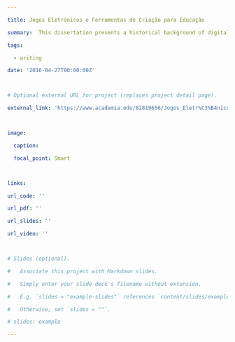 ```yaml
---

title: Jogos Eletrônicos e Ferramentas de Criação para Educação

summary:  This dissertation presents a historical background of digital educational tools and games, and proposes the struture for the creation of a post-graduation course in the area of educational digital game design.

tags: 

  - writing

date: '2016-04-27T00:00:00Z'



# Optional external URL for project (replaces project detail page).

external_link: 'https://www.academia.edu/82819656/Jogos_Eletr%C3%B4nicos_e_Ferramentas_de_Cria%C3%A7%C3%A3o_para_Educa%C3%A7%C3%A3o'



image:

  caption:

  focal_point: Smart



links:

url_code: ''

url_pdf: ''

url_slides: ''

url_video: ''



# Slides (optional).

#   Associate this project with Markdown slides.

#   Simply enter your slide deck's filename without extension.

#   E.g. `slides = "example-slides"` references `content/slides/example-slides.md`.

#   Otherwise, set `slides = ""`.

# slides: example

---
```

